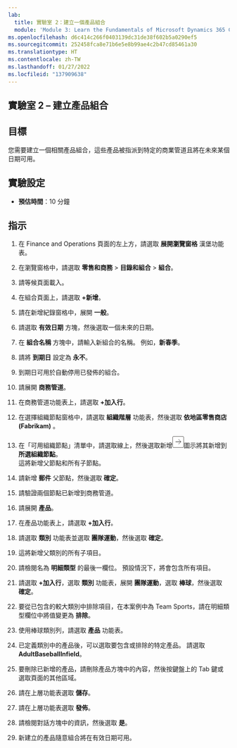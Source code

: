 ```yaml
---
lab:
  title: 實驗室 2：建立一個產品組合
  module: 'Module 3: Learn the Fundamentals of Microsoft Dynamics 365 Commerce'
ms.openlocfilehash: d6c414c266f0403139dc31de38f602b5a0290ef5
ms.sourcegitcommit: 252458fca8e71b6e5e8b99ae4c2b47cd85461a30
ms.translationtype: HT
ms.contentlocale: zh-TW
ms.lasthandoff: 01/27/2022
ms.locfileid: "137909638"
---
```

## <a name="lab-2---create-a-product-assortment"></a>實驗室 2 – 建立產品組合

## <a name="objectives"></a>目標

您需要建立一個相關產品組合，這些產品被指派到特定的商業管道且將在未來某個日期可用。

## <a name="lab-setup"></a>實驗設定

   - **預估時間**：10 分鐘

## <a name="instructions"></a>指示

1. 在 Finance and Operations 頁面的左上方，請選取 **展開瀏覽窗格** 漢堡功能表。

1. 在瀏覽窗格中，請選取 **零售和商務** > **目錄和組合** > **組合**。

1. 請等候頁面載入。

1. 在組合頁面上，請選取 **+新增**。

1. 請在新增紀錄窗格中，展開 **一般**。

1. 請選取 **有效日期** 方塊，然後選取一個未來的日期。

1. 在 **組合名稱** 方塊中，請輸入新組合的名稱。 例如，**新春季**。

1. 請將 **到期日** 設定為 **永不**。

1. 到期日可用於自動停用已發佈的組合。

1. 請展開 **商務管道**。

1. 在商務管道功能表上，請選取 **+加入行**。

1. 在選擇組織節點窗格中，請選取 **組織階層** 功能表，然後選取 **依地區零售商店(Fabrikam)** 。

1. 在「可用組織節點」清單中，請選取線上，然後選取新增![向右鍵圖示](./media/d365-fo-add-org-node-icon.png)圖示將其新增到 **所選組織節點**。  
  這將新增父節點和所有子節點。

1. 請新增 **郵件** 父節點，然後選取 **確定**。

1. 請驗證兩個節點已新增到商務管道。

1. 請展開 **產品**。

1. 在產品功能表上，請選取 **+加入行**。

1. 請選取 **類別** 功能表並選取 **團隊運動**，然後選取 **確定**。

1. 這將新增父類別的所有子項目。

1. 請檢閱名為 **明細類型** 的最後一欄位。 預設情況下，將會包含所有項目。

1. 請選取 **+加入行**，選取 **類別** 功能表，展開 **團隊運動**，選取 **棒球**，然後選取 **確定**。

1. 要從已包含的較大類別中排除項目，在本案例中為 Team Sports，請在明細類型欄位中將值變更為 **排除**。

1. 使用棒球類別列，請選取 **產品** 功能表。

1. 已定義類別中的產品後，可以選取要包含或排除的特定產品。 請選取 **AdultBaseballInfield**。

1. 要刪除已新增的產品，請刪除產品方塊中的內容，然後按鍵盤上的 Tab 鍵或選取頁面的其他區域。

1. 請在上層功能表選取 **儲存**。

1. 請在上層功能表選取 **發佈**。

1. 請檢閱對話方塊中的資訊，然後選取 **是**。

1. 新建立的產品隨意組合將在有效日期可用。
